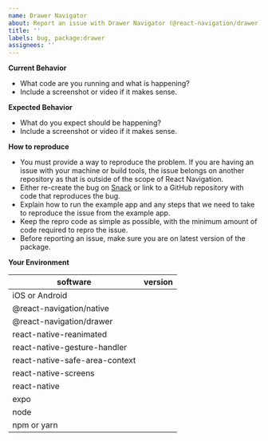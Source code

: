 ```yaml
---
name: Drawer Navigator
about: Report an issue with Drawer Navigator (@react-navigation/drawer)
title: ''
labels: bug, package:drawer
assignees: ''
---
```


**Current Behavior**

- What code are you running and what is happening?
- Include a screenshot or video if it makes sense.

**Expected Behavior**

- What do you expect should be happening?
- Include a screenshot or video if it makes sense.

**How to reproduce**

- You must provide a way to reproduce the problem. If you are having an issue with your machine or build tools, the issue belongs on another repository as that is outside of the scope of React Navigation.
- Either re-create the bug on [Snack](https://snack.expo.io) or link to a GitHub repository with code that reproduces the bug.
- Explain how to run the example app and any steps that we need to take to reproduce the issue from the example app.
- Keep the repro code as simple as possible, with the minimum amount of code required to repro the issue.
- Before reporting an issue, make sure you are on latest version of the package.

**Your Environment**

| software                       | version |
| ------------------------------ | ------- |
| iOS or Android                 |
| @react-navigation/native       |
| @react-navigation/drawer       |
| react-native-reanimated        |
| react-native-gesture-handler   |
| react-native-safe-area-context |
| react-native-screens           |
| react-native                   |
| expo                           |
| node                           |
| npm or yarn                    |
